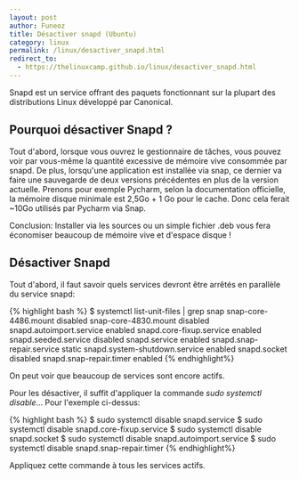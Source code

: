 ```yaml
---
layout: post
author: Funeoz
title: Désactiver snapd (Ubuntu)
category: linux
permalink: /linux/desactiver_snapd.html
redirect_to:
  - https://thelinuxcamp.github.io/linux/desactiver_snapd.html
---
```

 
 Snapd est un service offrant des paquets fonctionnant sur la plupart des distributions Linux développé par Canonical. 


## Pourquoi désactiver Snapd ?

Tout d'abord, lorsque vous ouvrez le gestionnaire de tâches, vous pouvez voir par vous-même la quantité excessive de mémoire vive consommée par snapd. De plus, lorsqu'une application est installée via snap, ce dernier va faire une sauvegarde de deux versions précédentes en plus de la version actuelle. Prenons pour exemple Pycharm, selon la documentation officielle, la mémoire disque minimale est 2,5Go + 1 Go pour le cache. Donc cela ferait ~10Go utilisés par Pycharm via Snap. 

Conclusion: Installer via les sources ou un simple fichier .deb vous fera économiser beaucoup de mémoire vive et d'espace disque !

## Désactiver Snapd

Tout d'abord, il faut savoir quels services devront être arrêtés en parallèle du service snapd:

{% highlight bash %}
$ systemctl list-unit-files | grep snap
snap-core-4486.mount                   disabled
snap-core-4830.mount                   disabled
snapd.autoimport.service               enabled
snapd.core-fixup.service               enabled
snapd.seeded.service                   disabled
snapd.service                          enabled
snapd.snap-repair.service              static
snapd.system-shutdown.service          enabled
snapd.socket                           disabled
snapd.snap-repair.timer                enabled
{% endhighlight%}

On peut voir que beaucoup de services sont encore actifs.

Pour les désactiver, il suffit d'appliquer la commande *sudo systemctl disable*... Pour l'exemple ci-dessus:

{% highlight bash %}
$ sudo systemctl disable snapd.service
$ sudo systemctl disable snapd.core-fixup.service
$ sudo systemctl disable snapd.socket
$ sudo systemctl disable snapd.autoimport.service
$ sudo systemctl disable snapd.snap-repair.timer
{% endhighlight%}

Appliquez cette commande à tous les services actifs.